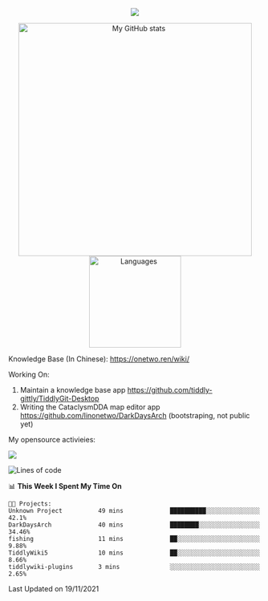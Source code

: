 <a href="https://github.com/linonetwo">
    <p align="center">
        <img src="https://github-profile-trophy.vercel.app/?username=linonetwo&column=7&theme=onedark"/>
    </p>
</a>
<a align="center" href="https://github.com/linonetwo">
  <p align="center">
    <img src="https://github-readme-stats.vercel.app/api?username=linonetwo&show_icons=true&count_private=true" alt="My GitHub stats" width="465"/>
    <img src="https://github-readme-stats.vercel.app/api/top-langs/?username=linonetwo&layout=compact&langs_count=10" alt="Languages" height="183">
  </p>
</a>

Knowledge Base (In Chinese): https://onetwo.ren/wiki/

Working On: 

1. Maintain a knowledge base app https://github.com/tiddly-gittly/TiddlyGit-Desktop
1. Writing the CataclysmDDA map editor app https://github.com/linonetwo/DarkDaysArch (bootstraping, not public yet)

My opensource activieies:

![](https://visitor-badge.glitch.me/badge?page_id=linonetwo.linonetwo)

<!--START_SECTION:waka-->
![Lines of code](https://img.shields.io/badge/From%20Hello%20World%20I%27ve%20Written-2.5%20million%20lines%20of%20code-blue)

📊 **This Week I Spent My Time On** 

```text
🐱‍💻 Projects: 
Unknown Project          49 mins             ██████████░░░░░░░░░░░░░░░   42.1% 
DarkDaysArch             40 mins             ████████░░░░░░░░░░░░░░░░░   34.46% 
fishing                  11 mins             ██░░░░░░░░░░░░░░░░░░░░░░░   9.88% 
TiddlyWiki5              10 mins             ██░░░░░░░░░░░░░░░░░░░░░░░   8.66% 
tiddlywiki-plugins       3 mins              ░░░░░░░░░░░░░░░░░░░░░░░░░   2.65%

```


 Last Updated on 19/11/2021
<!--END_SECTION:waka-->

